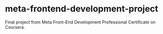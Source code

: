 # meta-frontend-development-project
Final project from Meta Front-End Development Professional Certificate on Coursera.
